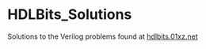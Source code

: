 # HDLBits_Solutions
Solutions to the Verilog problems found at [hdlbits.01xz.net](https://hdlbits.01xz.net/wiki/Main_Page) 
